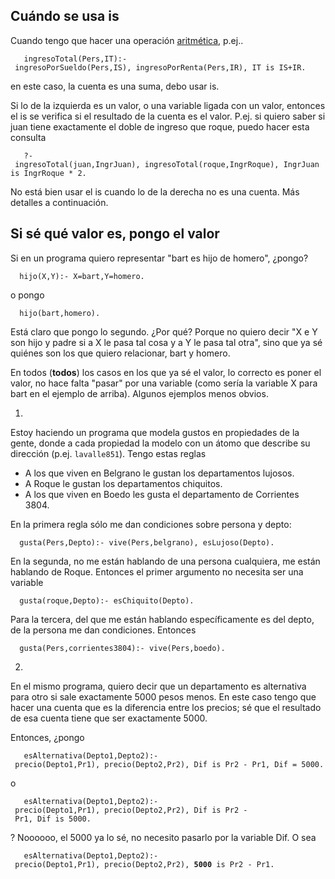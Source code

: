 Cuándo se usa **is**
--------------------

Cuando tengo que hacer una operación [aritmética](aritmetica-en-prolog.md), p.ej..

`   ingresoTotal(Pers,IT):- ingresoPorSueldo(Pers,IS), ingresoPorRenta(Pers,IR), IT is IS+IR.`

en este caso, la cuenta es una suma, debo usar is.

Si lo de la izquierda es un valor, o una variable ligada con un valor, entonces el is se verifica si el resultado de la cuenta es el valor. P.ej. si quiero saber si juan tiene exactamente el doble de ingreso que roque, puedo hacer esta consulta

`   ?- ingresoTotal(juan,IngrJuan), ingresoTotal(roque,IngrRoque), IngrJuan is IngrRoque * 2.`

No está bien usar el is cuando lo de la derecha no es una cuenta. Más detalles a continuación.

Si sé qué valor es, pongo el valor
----------------------------------

Si en un programa quiero representar "bart es hijo de homero", ¿pongo?

`  hijo(X,Y):- X=bart,Y=homero.`

o pongo

`  hijo(bart,homero).`

Está claro que pongo lo segundo. ¿Por qué? Porque no quiero decir "X e Y son hijo y padre si a X le pasa tal cosa y a Y le pasa tal otra", sino que ya sé quiénes son los que quiero relacionar, bart y homero.

En todos (**todos**) los casos en los que ya sé el valor, lo correcto es poner el valor, no hace falta "pasar" por una variable (como sería la variable X para bart en el ejemplo de arriba). Algunos ejemplos menos obvios.

1.  
Estoy haciendo un programa que modela gustos en propiedades de la gente, donde a cada propiedad la modelo con un átomo que describe su dirección (p.ej. `lavalle851`). Tengo estas reglas

-   A los que viven en Belgrano le gustan los departamentos lujosos.
-   A Roque le gustan los departamentos chiquitos.
-   A los que viven en Boedo les gusta el departamento de Corrientes 3804.

<!-- -->

  
En la primera regla sólo me dan condiciones sobre persona y depto:

`  gusta(Pers,Depto):- vive(Pers,belgrano), esLujoso(Depto).`

  
En la segunda, no me están hablando de una persona cualquiera, me están hablando de Roque. Entonces el primer argumento no necesita ser una variable

`  gusta(roque,Depto):- esChiquito(Depto).`

  
Para la tercera, del que me están hablando específicamente es del depto, de la persona me dan condiciones. Entonces

`  gusta(Pers,corrientes3804):- vive(Pers,boedo).`

2.  
En el mismo programa, quiero decir que un departamento es alternativa para otro si sale exactamente 5000 pesos menos. En este caso tengo que hacer una cuenta que es la diferencia entre los precios; sé que el resultado de esa cuenta tiene que ser exactamente 5000.

Entonces, ¿pongo

`   esAlternativa(Depto1,Depto2):- precio(Depto1,Pr1), precio(Depto2,Pr2), Dif is Pr2 - Pr1, Dif = 5000.`

o

`   esAlternativa(Depto1,Depto2):- precio(Depto1,Pr1), precio(Depto2,Pr2), Dif is Pr2 - Pr1, Dif is 5000.`

? Noooooo, el 5000 ya lo sé, no necesito pasarlo por la variable Dif. O sea

`   esAlternativa(Depto1,Depto2):- precio(Depto1,Pr1), precio(Depto2,Pr2), `**`5000`**` is Pr2 - Pr1.`

